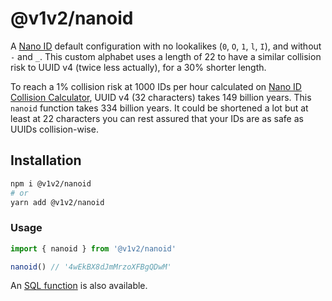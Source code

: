 # @v1v2/nanoid

A [Nano ID](https://github.com/ai/nanoid) default configuration with no lookalikes (`0`, `O`, `1`, `l`, `I`), and without `-` and `_`. This custom alphabet uses a length of 22 to have a similar collision risk to UUID v4 (twice less actually), for a 30% shorter length.

To reach a 1% collision risk at 1000 IDs per hour calculated on [Nano ID Collision Calculator](https://zelark.github.io/nano-id-cc/), UUID v4 (32 characters) takes 149 billion years. This `nanoid` function takes 334 billion years. It could be shortened a lot but at least at 22 characters you can rest assured that your IDs are as safe as UUIDs collision-wise.

## Installation

```sh
npm i @v1v2/nanoid
# or
yarn add @v1v2/nanoid
```

### Usage

```js
import { nanoid } from '@v1v2/nanoid'

nanoid() // '4wEkBX8dJmMrzoXFBgQDwM'
```

An [SQL function](src/nanoid/nanoid.sql) is also available.
